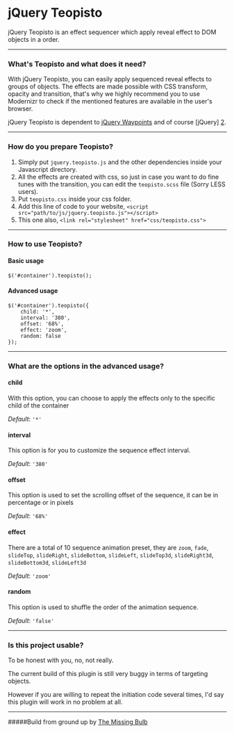 jQuery Teopisto
========

jQuery Teopisto is an effect sequencer which apply reveal effect to DOM objects in a order.

-----------
### What's Teopisto and what does it need?
With jQuery Teopisto, you can easily apply sequenced reveal effects to groups of objects. The effects are made possible with CSS transform, opacity and transition, that's why we highly recommend you to use Modernizr to check if the mentioned features are available in the user's browser. 

jQuery Teopisto is dependent to [jQuery Waypoints][1] and of course [jQuery] [2].

-----------
### How do you prepare Teopisto?
1. Simply put `jquery.teopisto.js` and the other dependencies inside your Javascript directory.
2. All the effects are created with css, so just in case you want to do fine tunes with the transition, you can edit the `teopisto.scss` file (Sorry LESS users).
3. Put `teopisto.css` inside your css folder.
4. Add this line of code to your website, `<script src="path/to/js/jquery.teopisto.js"></script>`
5. This one also, `<link rel="stylesheet" href="css/teopisto.css">`

-----------
### How to use Teopisto?
#### Basic usage
```
$('#container').teopisto();
```

#### Advanced usage
```
$('#container').teopisto({
    child: '*',
    interval: '380',
    offset: '68%',
    effect: 'zoom',
    random: false
});
```

-----------
### What are the options in the advanced usage?

#### child

With this option, you can choose to apply the effects only to the specific child of the container

*Default*: ```'*'```

#### interval

This option is for you to customize the sequence effect interval.

*Default*: ```'380'```

#### offset

This option is used to set the scrolling offset of the sequence, it can be in percentage or in pixels

*Default*: ```'68%'```

#### effect

There are a total of 10 sequence animation preset, they are ``zoom``, ``fade``, ``slideTop``, ``slideRight``, ``slideBottom``, ``slideLeft``, ``slideTop3d``, ``slideRight3d``, ``slideBottom3d``, ``slideLeft3d``

*Default*: ```'zoom'```

#### random

This option is used to shuffle the order of the animation sequence.

*Default*: ```'false'```

-----------
### Is this project usable?

To be honest with you, no, not really. 

The current build of this plugin is still very buggy in terms of targeting objects.

However if you are willing to repeat the initiation code several times, I'd say this plugin will work in no problem at all.

-----------
#####Build from ground up by [The Missing Bulb][3]

  [1]: http://imakewebthings.com/jquery-waypoints/
  [2]: http://jquery.com/
  [3]: http://themissingbulb.com/
